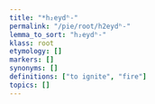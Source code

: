 ```yaml
---
title: "*h₂eydʰ-"
permalink: "/pie/root/h2eydʰ-"
lemma_to_sort: "h₂eydʰ-"
klass: root
etymology: []
markers: []
synonyms: []
definitions: ["to ignite", "fire"]
topics: []
---
```

